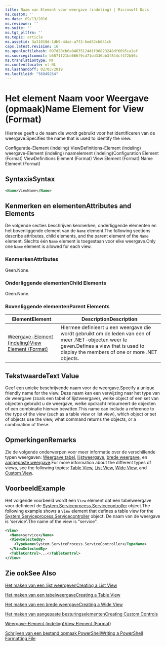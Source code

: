 ```yaml
---
title: Naam van Element voor weergave (indeling) | Microsoft Docs
ms.custom: ''
ms.date: 09/13/2016
ms.reviewer: ''
ms.suite: ''
ms.tgt_pltfrm: ''
ms.topic: article
ms.assetid: 3a31010d-1db9-44ae-a7f3-6ed32cb641cb
caps.latest.revision: 16
ms.openlocfilehash: 097d20cb6a04635124d1f96823248df6095ca1af
ms.sourcegitcommit: b6871f21bd666f9cd71dd336bb3f844cf472b56c
ms.translationtype: MT
ms.contentlocale: nl-NL
ms.lasthandoff: 02/03/2019
ms.locfileid: "56849264"
---
```

# <a name="name-element-for-view-format"></a><span data-ttu-id="61728-102">Het element Naam voor Weergave (opmaak)</span><span class="sxs-lookup"><span data-stu-id="61728-102">Name Element for View (Format)</span></span>

<span data-ttu-id="61728-103">Hiermee geeft u de naam die wordt gebruikt voor het identificeren van de weergave.</span><span class="sxs-lookup"><span data-stu-id="61728-103">Specifies the name that is used to identify the view.</span></span>

<span data-ttu-id="61728-104">Configuratie-Element (indeling) ViewDefinitions-Element (indeling) weergave-Element (indeling) naamelement (indeling)</span><span class="sxs-lookup"><span data-stu-id="61728-104">Configuration Element (Format) ViewDefinitions Element (Format) View Element (Format) Name Element (Format)</span></span>

## <a name="syntax"></a><span data-ttu-id="61728-105">Syntaxis</span><span class="sxs-lookup"><span data-stu-id="61728-105">Syntax</span></span>

```xml
<Name>ViewName</Name>
```

## <a name="attributes-and-elements"></a><span data-ttu-id="61728-106">Kenmerken en elementen</span><span class="sxs-lookup"><span data-stu-id="61728-106">Attributes and Elements</span></span>

<span data-ttu-id="61728-107">De volgende secties beschrijven kenmerken, onderliggende elementen en het bovenliggende element van de `Name` element.</span><span class="sxs-lookup"><span data-stu-id="61728-107">The following sections describe attributes, child elements, and the parent element of the `Name` element.</span></span> <span data-ttu-id="61728-108">Slechts één `Name` element is toegestaan voor elke weergave.</span><span class="sxs-lookup"><span data-stu-id="61728-108">Only one `Name` element is allowed for each view.</span></span>

### <a name="attributes"></a><span data-ttu-id="61728-109">Kenmerken</span><span class="sxs-lookup"><span data-stu-id="61728-109">Attributes</span></span>

<span data-ttu-id="61728-110">Geen.</span><span class="sxs-lookup"><span data-stu-id="61728-110">None.</span></span>

### <a name="child-elements"></a><span data-ttu-id="61728-111">Onderliggende elementen</span><span class="sxs-lookup"><span data-stu-id="61728-111">Child Elements</span></span>

<span data-ttu-id="61728-112">Geen.</span><span class="sxs-lookup"><span data-stu-id="61728-112">None.</span></span>

### <a name="parent-elements"></a><span data-ttu-id="61728-113">Bovenliggende elementen</span><span class="sxs-lookup"><span data-stu-id="61728-113">Parent Elements</span></span>

|<span data-ttu-id="61728-114">Element</span><span class="sxs-lookup"><span data-stu-id="61728-114">Element</span></span>|<span data-ttu-id="61728-115">Description</span><span class="sxs-lookup"><span data-stu-id="61728-115">Description</span></span>|
|-------------|-----------------|
|[<span data-ttu-id="61728-116">Weergave-Element (indeling)</span><span class="sxs-lookup"><span data-stu-id="61728-116">View Element (Format)</span></span>](./view-element-format.md)|<span data-ttu-id="61728-117">Hiermee definieert u een weergave die wordt gebruikt om de leden van een of meer .NET-objecten weer te geven.</span><span class="sxs-lookup"><span data-stu-id="61728-117">Defines a view that is used to display the members of one or more .NET objects.</span></span>|

## <a name="text-value"></a><span data-ttu-id="61728-118">Tekstwaarde</span><span class="sxs-lookup"><span data-stu-id="61728-118">Text Value</span></span>

<span data-ttu-id="61728-119">Geef een unieke beschrijvende naam voor de weergave.</span><span class="sxs-lookup"><span data-stu-id="61728-119">Specify a unique friendly name for the view.</span></span> <span data-ttu-id="61728-120">Deze naam kan een verwijzing naar het type van de weergave (zoals een tabel of lijstweergave), welke object of een set van objecten gebruikt u de weergave, welke opdracht retourneert de objecten of een combinatie hiervan bevatten.</span><span class="sxs-lookup"><span data-stu-id="61728-120">This name can include a reference to the type of the view (such as a table view or list view), which object or set of objects use the view, what command returns the objects, or a combination of these.</span></span>

## <a name="remarks"></a><span data-ttu-id="61728-121">Opmerkingen</span><span class="sxs-lookup"><span data-stu-id="61728-121">Remarks</span></span>

<span data-ttu-id="61728-122">Zie de volgende onderwerpen voor meer informatie over de verschillende typen weergaven: [Weergave tabel](./creating-a-table-view.md), [lijstweergave](./creating-a-list-view.md), [brede weergave](./creating-a-wide-view.md), en [aangepaste weergave](./creating-custom-controls.md).</span><span class="sxs-lookup"><span data-stu-id="61728-122">For more information about the different types of views, see the following topics: [Table View](./creating-a-table-view.md), [List View](./creating-a-list-view.md), [Wide View](./creating-a-wide-view.md), and [Custom View](./creating-custom-controls.md).</span></span>

## <a name="example"></a><span data-ttu-id="61728-123">Voorbeeld</span><span class="sxs-lookup"><span data-stu-id="61728-123">Example</span></span>

<span data-ttu-id="61728-124">Het volgende voorbeeld wordt een `View` element dat een tabelweergave voor definieert de [System.Serviceprocess.Servicecontroller](/dotnet/api/System.ServiceProcess.ServiceController) object.</span><span class="sxs-lookup"><span data-stu-id="61728-124">The following example shows a `View` element that defines a table view for the [System.Serviceprocess.Servicecontroller](/dotnet/api/System.ServiceProcess.ServiceController) object.</span></span> <span data-ttu-id="61728-125">De naam van de weergave is 'service'.</span><span class="sxs-lookup"><span data-stu-id="61728-125">The name of the view is "service".</span></span>

```xml
<View>
  <Name>service</Name>
  <ViewSelectedBy>
    <TypeName>System.ServiceProcess.ServiceController</TypeName>
  </ViewSelectedBy>
  <TableControl>...</TableControl>
</View>

```

## <a name="see-also"></a><span data-ttu-id="61728-126">Zie ook</span><span class="sxs-lookup"><span data-stu-id="61728-126">See Also</span></span>

[<span data-ttu-id="61728-127">Het maken van een lijst weergeven</span><span class="sxs-lookup"><span data-stu-id="61728-127">Creating a List View</span></span>](./creating-a-list-view.md)

[<span data-ttu-id="61728-128">Het maken van een tabelweergave</span><span class="sxs-lookup"><span data-stu-id="61728-128">Creating a Table View</span></span>](./creating-a-table-view.md)

[<span data-ttu-id="61728-129">Het maken van een brede weergave</span><span class="sxs-lookup"><span data-stu-id="61728-129">Creating a Wide View</span></span>](./creating-a-wide-view.md)

[<span data-ttu-id="61728-130">Het maken van aangepaste besturingselementen</span><span class="sxs-lookup"><span data-stu-id="61728-130">Creating Custom Controls</span></span>](./creating-custom-controls.md)

[<span data-ttu-id="61728-131">Weergave-Element (indeling)</span><span class="sxs-lookup"><span data-stu-id="61728-131">View Element (Format)</span></span>](./view-element-format.md)

[<span data-ttu-id="61728-132">Schrijven van een bestand opmaak PowerShell</span><span class="sxs-lookup"><span data-stu-id="61728-132">Writing a PowerShell Formatting File</span></span>](./writing-a-powershell-formatting-file.md)
